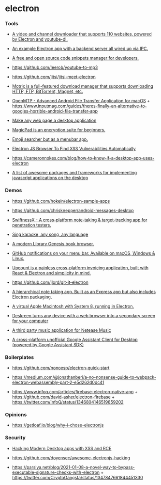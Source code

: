 electron
========

### Tools

-   [A video and channel downloader that supports 110 websites, powered by Electron and youtube-dl.](https://github.com/mayeaux/videodownloader)

<!-- -->

-   [An example Electron app with a backend server all wired up via IPC.](https://github.com/jlongster/electron-with-server-example)

<!-- -->

-   [A free and open source code snippets manager for developers.](https://github.com/antonreshetov/massCode)

<!-- -->

-   https://github.com/leerob/youtube-to-mp3

<!-- -->

-   https://github.com/jitsi/jitsi-meet-electron

<!-- -->

-   [Motrix is a full-featured download manager that supports downloading HTTP, FTP, BitTorrent, Magnet, etc.](https://github.com/agalwood/Motrix)

<!-- -->

-   [OpenMTP - Advanced Android File Transfer Application for macOS](https://github.com/ganeshrvel/openmtp) + https://www.inputmag.com/guides/theres-finally-an-alternative-to-googles-horrible-android-file-transfer-app

<!-- -->

-   [Make any web page a desktop application](https://github.com/jiahaog/nativefier)

<!-- -->

-   [MagicPad is an encryption suite for beginners.](https://github.com/hyundotio/magicpad)

<!-- -->

-   [Emoji searcher but as a menubar app.](https://github.com/muan/mojibar)

<!-- -->

-   [Electron JS Browser To Find XSS Vulnerabilities Automatically](https://github.com/RenwaX23/XSSTRON)

<!-- -->

-   https://cameronnokes.com/blog/how-to-know-if-a-desktop-app-uses-electron

<!-- -->

-   [A list of awesome packages and frameworks for implementing javascript applications on the desktop](https://github.com/styfle/awesome-desktop-js)

### Demos

-   https://github.com/hokein/electron-sample-apps

<!-- -->

-   https://github.com/chrisknepper/android-messages-desktop

<!-- -->

-   [SwiftnessX - A cross-platform note-taking & target-tracking app for penetration testers.](https://github.com/ehrishirajsharma/SwiftnessX)

<!-- -->

-   [Sing karaoke, any song, any language](https://github.com/youkaclub/youka-desktop)

<!-- -->

-   [A modern Library Genesis book browser.](https://github.com/Samin100/Alexandria)

<!-- -->

-   [GitHub notifications on your menu bar. Available on macOS, Windows & Linux.](https://github.com/manosim/gitify)

<!-- -->

-   [Upcount is a painless cross-platform invoicing application, built with React & Electron and simplicity in mind.](https://github.com/madisvain/upcount)

<!-- -->

-   https://github.com/jlord/git-it-electron

<!-- -->

-   [A hierarchical note taking app. Built as an Express app but also includes Electron packaging.](https://github.com/zadam/trilium)

<!-- -->

-   [A virtual Apple Macintosh with System 8, running in Electron.](https://github.com/felixrieseberg/macintosh.js)

<!-- -->

-   [Deskreen turns any device with a web browser into a secondary screen for your computer](https://github.com/pavlobu/deskreen)

<!-- -->

-   [A third party music application for Netease Music](https://github.com/qier222/YesPlayMusic)

<!-- -->

-   [A cross-platform unofficial Google Assistant Client for Desktop (powered by Google Assistant SDK)](https://github.com/Melvin-Abraham/Google-Assistant-Unofficial-Desktop-Client)

### Boilerplates

-   https://github.com/nonoesp/electron-quick-start

<!-- -->

-   https://medium.com/@jonathanberi/a-no-nonsense-guide-to-webpack-electron-webassembly-part-2-e5d262d0dc41

<!-- -->

-   https://www.infoq.com/articles/firebase-electron-native-app + https://github.com/david-asher/electron-firebase + https://twitter.com/InfoQ/status/1346804146519859202

### Opinions

-   https://getloaf.io/blog/why-i-chose-electronjs

### Security

-   [Hacking Modern Desktop apps with XSS and RCE](https://training.7asecurity.com/ma/webinar/desktop-xss-rce/lab1)

<!-- -->

-   https://github.com/doyensec/awesome-electronjs-hacking

<!-- -->

-   https://parsiya.net/blog/2021-01-08-a-novel-way-to-bypass-executable-signature-checks-with-electron + https://twitter.com/CryptoGangsta/status/1347847661844451330
